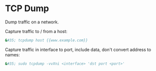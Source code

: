 # TCP Dump

Dump traffic on a network.

Capture traffic to / from a host:

```bash
&#35; tcpdump host {{www.example.com}}
```


Capture traffic in interface to port, include data, don't convert address to names:

```bash
&#35; sudo tcpdump -vvXni <interface> 'dst port <port>'
```
